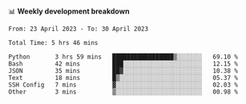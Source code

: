 📊 **Weekly development breakdown**
<!--START_SECTION:waka-->

```text
From: 23 April 2023 - To: 30 April 2023

Total Time: 5 hrs 46 mins

Python       3 hrs 59 mins   █████████████████▒░░░░░░░   69.10 %
Bash         42 mins         ███░░░░░░░░░░░░░░░░░░░░░░   12.15 %
JSON         35 mins         ██▓░░░░░░░░░░░░░░░░░░░░░░   10.38 %
Text         18 mins         █▒░░░░░░░░░░░░░░░░░░░░░░░   05.37 %
SSH Config   7 mins          ▓░░░░░░░░░░░░░░░░░░░░░░░░   02.03 %
Other        3 mins          ▒░░░░░░░░░░░░░░░░░░░░░░░░   00.98 %
```

<!--END_SECTION:waka-->
